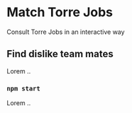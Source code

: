 # Match Torre Jobs

Consult Torre Jobs in an interactive way

## Find dislike team mates

Lorem .. 

### `npm start`

Lorem .. 
